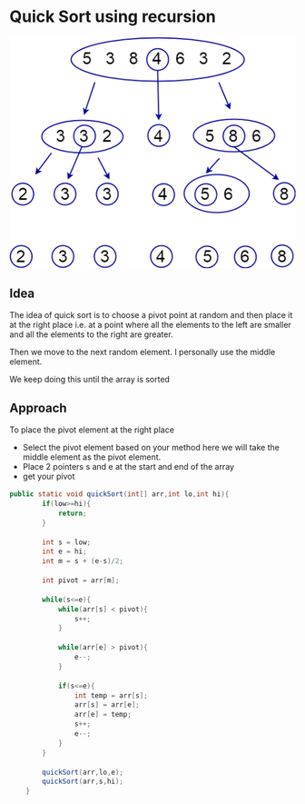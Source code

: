 # Quick Sort using recursion

![Untitled](Quick%20Sort%20using%20recursion%20dd4777e8fa7743c39dc2649624b122af/Untitled.png)

## Idea

The idea of quick sort is to choose a pivot point at random and then place it at the right place i.e. at a point where all the elements to the left are smaller and all the elements to the right are greater.

Then we move to the next random element. I personally use the middle element.

We keep doing this until the array is sorted 

## Approach

To place the pivot element at the right place 

- Select the pivot element based on your method here we will take the middle element as the pivot element.
- Place 2 pointers s and e at the start and end of the array
- get your pivot

```java
public static void quickSort(int[] arr,int lo,int hi){
	    if(low>=hi){
	        return;
	    }
	    
	    int s = low;
	    int e = hi;
	    int m = s + (e-s)/2;
	    
	    int pivot = arr[m];
	    
	    while(s<=e){
	        while(arr[s] < pivot){
	            s++;
	        }
	        
	        while(arr[e] > pivot){
	            e--;
	        }
	        
	        if(s<=e){
	            int temp = arr[s];
	            arr[s] = arr[e];
	            arr[e] = temp;
	            s++;
	            e--;
	        }
	    }
	    
	    quickSort(arr,lo,e);
	    quickSort(arr,s,hi);
	}
```